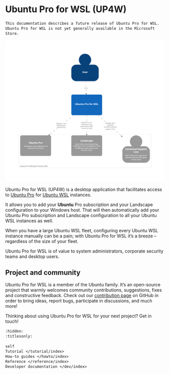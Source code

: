 # Ubuntu Pro for WSL (UP4W)
```{warning}
This documentation describes a future release of Ubuntu Pro for WSL. Ubuntu Pro for WSL is not yet generally available in the Microsoft Store.
```

![System Landscape](./assets/up4w-systemlandscape.png)


Ubuntu Pro for WSL (UP4W) is a desktop application that facilitates access to [Ubuntu Pro]( https://ubuntu.com/pro) for [Ubuntu WSL](https://canonical-ubuntu-wsl.readthedocs-hosted.com/en/latest/) instances.

It allows you to add your **Ubuntu** Pro subscription and your Landscape configuration to your Windows host. That will then automatically add your Ubuntu Pro subscription and Landscape configuration to all your Ubuntu WSL instances as well.

When you have a large Ubuntu WSL fleet, configuring every Ubuntu WSL instance manually can be a pain; with Ubuntu Pro for WSL it’s a breeze – regardless of the size of your fleet.

Ubuntu Pro for WSL is of value to system administrators, corporate security teams and desktop users.

## Project and community

Ubuntu Pro for WSL is a member of the Ubuntu family. It’s an open-source project that warmly welcomes community contributions, suggestions, fixes and constructive feedback. Check out our [contribution page](https://github.com/canonical/ubuntu-pro-for-wsl/blob/main/CONTRIBUTING.md) on GitHub in order to bring ideas, report bugs, participate in discussions, and much more!

Thinking about using Ubuntu Pro for WSL for your next project? Get in touch!

```{toctree}
:hidden:
:titlesonly:

self
Tutorial </tutorial/index>
How-to guides </howto/index>
Reference </reference/index>
Developer documentation </dev/index>
```
